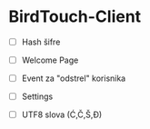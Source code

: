 # BirdTouch-Client

- [ ] Hash šifre

- [ ] Welcome Page

- [ ] Event za "odstrel" korisnika

- [ ] Settings

- [ ] UTF8 slova (Ć,Č,Š,Đ)
